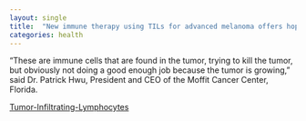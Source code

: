 ```yaml
---
layout: single
title:  "New immune therapy using TILs for advanced melanoma offers hope for hard-to-treat disease"
categories: health
---
```


“These are immune cells that are found in the tumor, trying to kill the tumor, but obviously not doing a good enough job because the tumor is growing,” said Dr. Patrick Hwu, President and CEO of the Moffit Cancer Center, Florida. 


[Tumor-Infiltrating-Lymphocytes](https://www.nbcnews.com/health/cancer/melanoma-new-immunotherapy-cancer-treatment-rcna60468)